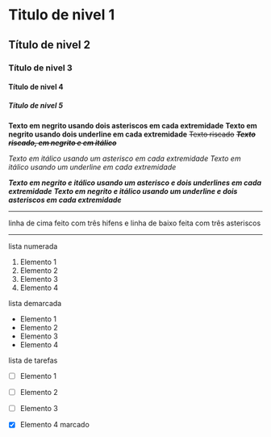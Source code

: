 # Titulo de nivel 1
## Título de nivel 2
### Título de nivel 3
#### Título de nivel 4
##### Título de nivel 5

**Texto em negrito usando dois asteriscos em cada extremidade**
__Texto em negrito usando dois underline em cada extremidade__
~~Texto riscado~~
~~**_Texto riscado, em negrito e em itálico_**~~

*Texto em itálico usando um asterisco em cada extremidade*
_Texto em itálico usando um underline em cada extremidade_

__*Texto em negrito e itálico usando um asterisco e dois underlines em cada extremidade*__
**_Texto em negrito e itálico usando um underline e dois asteriscos em cada extremidade_**

---
linha de cima feito com três hifens e linha de baixo feita com três asteriscos
***
lista numerada
1. Elemento 1
1. Elemento 2
1. Elemento 3
1. Elemento 4

lista demarcada
* Elemento 1
* Elemento 2
* Elemento 3
* Elemento 4

lista de tarefas
-[ ] Elemento 1
-[ ] Elemento 2
-[ ] Elemento 3
-[x] Elemento 4 marcado


